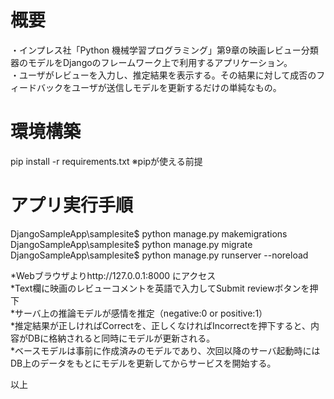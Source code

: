 # 概要
・インプレス社「Python 機械学習プログラミング」第9章の映画レビュー分類器のモデルをDjangoのフレームワーク上で利用するアプリケーション。  
・ユーザがレビューを入力し、推定結果を表示する。その結果に対して成否のフィードバックをユーザが送信しモデルを更新するだけの単純なもの。  

# 環境構築
pip install -r requirements.txt ※pipが使える前提

# アプリ実行手順
DjangoSampleApp\samplesite$ python manage.py makemigrations  
DjangoSampleApp\samplesite$ python manage.py migrate  
DjangoSampleApp\samplesite$ python manage.py runserver --noreload  

*Webブラウザよりhttp://127.0.0.1:8000 にアクセス  
*Text欄に映画のレビューコメントを英語で入力してSubmit reviewボタンを押下  
*サーバ上の推論モデルが感情を推定（negative:0 or positive:1）  
*推定結果が正しければCorrectを、正しくなければIncorrectを押下すると、内容がDBに格納されると同時にモデルが更新される。  
*ベースモデルは事前に作成済みのモデルであり、次回以降のサーバ起動時にはDB上のデータをもとにモデルを更新してからサービスを開始する。    

以上
